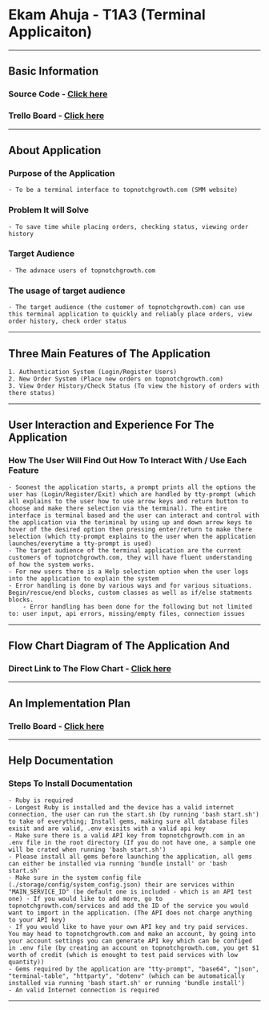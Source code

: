 # Ekam Ahuja - T1A3 (Terminal Applicaiton)

---
## Basic Information
### Source Code - [Click here](https://terminal-application.ekam.dev/sourcecode)

### Trello Board - [Click here](https://terminal-application.ekam.dev/trelloboard)
---
## About Application

### Purpose of the Application
    - To be a terminal interface to topnotchgrowth.com (SMM website)
### Problem It will Solve
    - To save time while placing orders, checking status, viewing order history
### Target Audience
    - The advnace users of topnotchgrowth.com
### The usage of target audience
    - The target audience (the customer of topnotchgrowth.com) can use this terminal application to quickly and reliably place orders, view order history, check order status
---
## Three Main Features of The Application
    1. Authentication System (Login/Register Users)
    2. New Order System (Place new orders on topnotchgrowth.com)
    3. View Order History/Check Status (To view the history of orders with there status)
---
## User Interaction and Experience For The Application

### How The User Will Find Out How To Interact With / Use Each Feature
    - Soonest the application starts, a prompt prints all the options the user has (Login/Register/Exit) which are handled by tty-prompt (which all explains to the user how to use arrow keys and return button to choose and make there selection via the terminal). The entire interface is terminal based and the user can interact and control with the application via the teriminal by using up and down arrow keys to hover of the desired option then pressing enter/return to make there selection (which tty-prompt explains to the user when the application launches/everytime a tty-prompt is used)
    - The target audience of the terminal application are the current customers of topnotchgrowth.com, they will have fluent understanding of how the system works.
    - For new users there is a Help selection option when the user logs into the application to explain the system
    - Error handling is done by various ways and for various situations. Begin/rescue/end blocks, custom classes as well as if/else statments blocks.
        - Error handling has been done for the following but not limited to: user input, api errors, missing/empty files, connection issues        
---
## Flow Chart Diagram of The Application And

### Direct Link to The Flow Chart - [Click here](https://terminal-application.ekam.dev/flowchart)

---
## An Implementation Plan
### Trello Board - [Click here](https://terminal-application.ekam.dev/trelloboard)
---
## Help Documentation

### Steps To Install Documentation
    - Ruby is required
    - Longest Ruby is installed and the device has a valid internet connection, the user can run the start.sh (by running 'bash start.sh') to take of everything; Install gems, making sure all database files exisit and are valid, .env exisits with a valid api key
    - Make sure there is a valid API key from topnotchgrowth.com in an .env file in the root directory (If you do not have one, a sample one will be crated when running 'bash start.sh')
    - Please install all gems before launching the application, all gems can either be installed via running 'bundle install' or 'bash start.sh'
    - Make sure in the system config file (./storage/config/system_config.json) their are services within "MAIN_SERVICE_ID" (be default one is included - which is an API test one) - If you would like to add more, go to topnotchgrowth.com/services and add the ID of the service you would want to import in the application. (The API does not charge anything to your API key)
    - If you would like to have your own API key and try paid services. You may head to topnotchgrowth.com and make an account, by going into your account settings you can generate API key which can be configed in .env file (by creating an account on topnotchgrowth.com, you get $1 worth of credit (which is enought to test paid services with low quantity))
    - Gems required by the application are "tty-prompt", "base64", "json", "terminal-table", "httparty", "dotenv" (which can be automatically installed via running 'bash start.sh' or running 'bundle install')
    - An valid Internet connection is required
---
